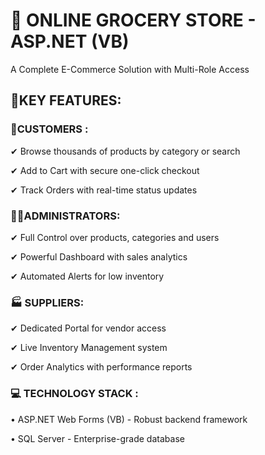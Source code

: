# **🛒 ONLINE GROCERY STORE - ASP.NET (VB)** 

A Complete E-Commerce Solution with Multi-Role Access

## 🌟**KEY FEATURES:**

### 👤**CUSTOMERS :**

✔ Browse thousands of products by category or search

✔ Add to Cart with secure one-click checkout

✔ Track Orders with real-time status updates

### 👨‍💼**ADMINISTRATORS:**

✔ Full Control over products, categories and users

✔ Powerful Dashboard with sales analytics

✔ Automated Alerts for low inventory

### 🏭 **SUPPLIERS:**

✔ Dedicated Portal for vendor access

✔ Live Inventory Management system

✔ Order Analytics with performance reports

### 💻 **TECHNOLOGY STACK :**

• ASP.NET Web Forms (VB) - Robust backend framework

• SQL Server - Enterprise-grade database
